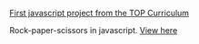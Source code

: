 [First javascript project from the TOP Curriculum](https://www.theodinproject.com/courses/web-development-101/lessons/rock-paper-scissors)

Rock-paper-scissors in javascript.
[View here](https://sthavm.github.io/rock-paper-scissors)
